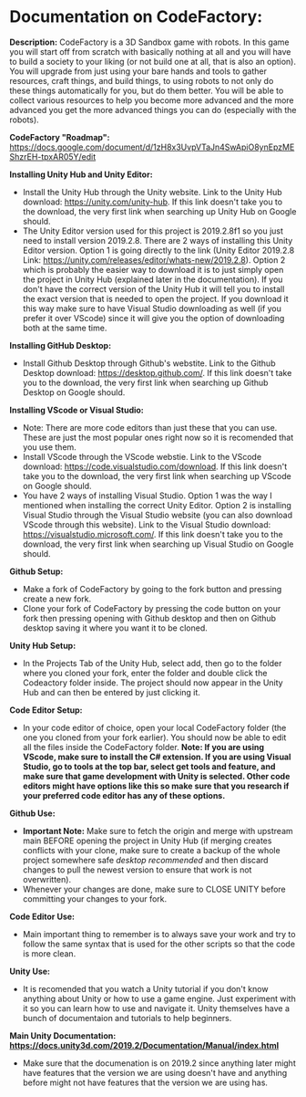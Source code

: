 # Documentation on CodeFactory: #

**Description:**
CodeFactory is a 3D Sandbox game with robots. In this game you will start off from scratch with basically nothing at all and you will have to build a society to your liking (or not build one at all, that is also an option). You will upgrade from just using your bare hands and tools to gather resources, craft things, and build things, to using robots to not only do these things automatically for you, but do them better. You will be able to collect various resources to help you become more advanced and the more advanced you get the more advanced things you can do (especially with the robots).

**CodeFactory "Roadmap":** <https://docs.google.com/document/d/1zH8x3UvpVTaJn4SwApiO8ynEpzMEShzrEH-tpxAR05Y/edit>

**Installing Unity Hub and Unity Editor:**
* Install the Unity Hub through the Unity website. Link to the Unity Hub download: <https://unity.com/unity-hub>. If this link doesn't take you to the download, the very first link when searching up Unity Hub on Google should.
* The Unity Editor version used for this project is 2019.2.8f1 so you just need to install version 2019.2.8. There are 2 ways of installing this Unity Editor version. Option 1 is going directly to the link (Unity Editor 2019.2.8 Link: <https://unity.com/releases/editor/whats-new/2019.2.8>). Option 2 which is probably the easier way to download it is to just simply open the project in Unity Hub (explained later in the documentation). If you don't have the correct version of the Unity Hub it will tell you to install the exact version that is needed to open the project. If you download it this way make sure to have Visual Studio downloading as well (if you prefer it over VScode) since it will give you the option of downloading both at the same time.

**Installing GitHub Desktop:**
* Install Github Desktop through Github's webstite. Link to the Github Desktop download: <https://desktop.github.com/>. If this link doesn't take you to the download, the very first link when searching up Github Desktop on Google should.

**Installing VScode or Visual Studio:**
* Note: There are more code editors than just these that you can use. These are just the most popular ones right now so it is recomended that you use them.
* Install VScode through the VScode webstie. Link to the VScode download: <https://code.visualstudio.com/download>. If this link doesn't take you to the download, the very first link when searching up VScode on Google should.
* You have 2 ways of installing Visual Studio. Option 1 was the way I mentioned when installing the correct Unity Editor. Option 2 is installing Visual Studio through the Visual Studio website (you can also download VScode through this website). Link to the Visual Studio download: <https://visualstudio.microsoft.com/>. If this link doesn't take you to the download, the very first link when searching up Visual Studio on Google should.

**Github Setup:**
* Make a fork of CodeFactory by going to the fork button and pressing create a new fork.
* Clone your fork of CodeFactory by pressing the code button on your fork then pressing opening with Github desktop and then on Github desktop saving it where you want it to be cloned.

**Unity Hub Setup:**
* In the Projects Tab of the Unity Hub, select add, then go to the folder where you cloned your fork, enter the folder and double click the Codeactory folder inside. The project should now appear in the Unity Hub and can then be entered by just clicking it.

**Code Editor Setup:**
* In your code editor of choice, open your local CodeFactory folder (the one you cloned from your fork earlier). You should now be able to edit all the files inside the CodeFactory folder. **Note: If you are using VScode, make sure to install the C# extension. If you are using Visual Studio, go to tools at the top bar, select get tools and feature, and make sure that game development with Unity is selected. Other code editors might have options like this so make sure that you research if your preferred code editor has any of these options.**

**Github Use:**
* **Important Note:** Make sure to fetch the origin and merge with upstream main BEFORE opening the project in Unity Hub (if merging creates conflicts with your clone, make sure to create a backup of the whole project somewhere safe *desktop recommended* and then discard changes to pull the newest version to ensure that work is not overwritten).
* Whenever your changes are done, make sure to CLOSE UNITY before committing your changes to your fork.

**Code Editor Use:**
* Main important thing to remember is to always save your work and try to follow the same syntax that is used for the other scripts so that the code is more clean.

**Unity Use:**
* It is recomended that you watch a Unity tutorial if you don't know anything about Unity or how to use a game engine. Just experiment with it so you can learn how to use and navigate it. Unity themselves have a bunch of documentaion and tutorials to help beginners.

**Main Unity Documentation: <https://docs.unity3d.com/2019.2/Documentation/Manual/index.html>**
* Make sure that the documenation is on 2019.2 since anything later might have features that the version we are using doesn't have and anything before might not have features that the version we are using has.
